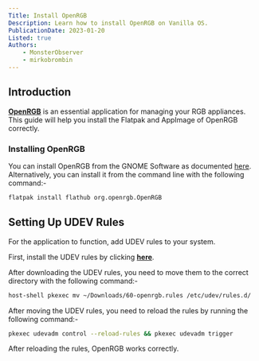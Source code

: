 ```yaml
---
Title: Install OpenRGB
Description: Learn how to install OpenRGB on Vanilla OS.
PublicationDate: 2023-01-20
Listed: true
Authors:
    - MonsterObserver
    - mirkobrombin
---
```


## Introduction

[**OpenRGB**](https://openrgb.org/) is an essential application for managing your RGB appliances. This guide will help you install the Flatpak and AppImage of OpenRGB correctly.


### Installing OpenRGB

You can install OpenRGB from the GNOME Software as documented [here](https://docs.vanillaos.org/handbook/en/install-and-manage-applications#managing-applications-through-gnome-software). Alternatively, you can install it from the command line with the following command:-

```bash
flatpak install flathub org.openrgb.OpenRGB
```

## Setting Up UDEV Rules

For the application to function, add UDEV rules to your system.

First, install the UDEV rules by clicking [**here**](https://gitlab.com/CalcProgrammer1/OpenRGB/-/jobs/artifacts/master/raw/60-openrgb.rules?job=Linux+64+AppImage&inline=false).

After downloading the UDEV rules, you need to move them to the correct directory with the following command:-

```bash
host-shell pkexec mv ~/Downloads/60-openrgb.rules /etc/udev/rules.d/
```

After moving the UDEV rules, you need to reload the rules by running the following command:-

```bash
pkexec udevadm control --reload-rules && pkexec udevadm trigger
```

After reloading the rules, OpenRGB works correctly.
